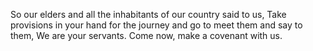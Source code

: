 So our elders and all the inhabitants of our country said to us, Take provisions in your hand for the journey and go to meet them and say to them, We are your servants. Come now, make a covenant with us.
